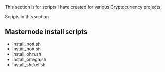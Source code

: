 This section is for scripts I have created for various Cryptocurrency projects

Scripts in this section

## Masternode install scripts
- install_nort.sh
- install_nort.sh
- install_ohm.sh
- install_omega.sh
- install_shekel.sh



